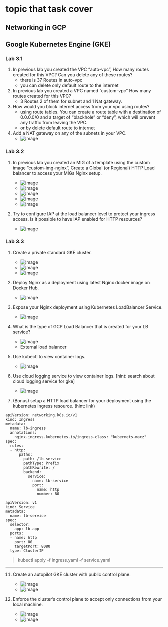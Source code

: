 # topic that task cover
## Networking in GCP
## Google Kubernetes Engine (GKE)


### Lab 3.1
1. In previous lab you created the VPC “auto-vpc”, How many routes created for this VPC? Can you delete any of these routes?
   - there is 37 Routes in auto-vpc 
   - you can delete only default route to the internet
3. In previous lab you created a VPC named “custom-vpc” How many routes created for this VPC?
   - 3 Routes 2 of them for subnet and 1 Nat gateway.
5. How would you block internet access from your vpc using routes?
   - using route tables. You can create a route table with a destination of 0.0.0.0/0 and a target of “blackhole” or “deny”, which will prevent any traffic from leaving the VPC.
   - or by delete default route to internet 
7. Add a NAT gateway on any of the subnets in your VPC.
   - ![image](https://user-images.githubusercontent.com/28235504/213449178-39ec1d6a-cf38-4b2a-91f8-76b143b72849.png)

### Lab 3.2
1. In previous lab you created an MIG of a template using the custom image “custom-img-nginx”, Create a Global (or Regional) HTTP Load balancer to access your MIGs Nginx setup.
   - ![image](https://user-images.githubusercontent.com/28235504/213479392-50ee8183-a97a-432b-aab9-80583b2f1a5a.png)
   - ![image](https://user-images.githubusercontent.com/28235504/213484914-dd290ce8-52fb-47e7-a092-606860785117.png)
   - ![image](https://user-images.githubusercontent.com/28235504/213485206-95b04a43-5145-459c-88d3-6c59d1180166.png)
   - ![image](https://user-images.githubusercontent.com/28235504/213487503-56a5a15e-49d9-4a7b-b0fc-887aca3c043d.png)
   - ![image](https://user-images.githubusercontent.com/28235504/213483418-cd9402eb-35ce-4f72-b51f-3c96a80a1537.png)

3. Try to configure IAP at the load balancer level to protect your ingress access. Is it possible to have IAP enabled for HTTP resources?
   - ![image](https://user-images.githubusercontent.com/28235504/213488341-49a0c797-e7f4-40c1-88ce-d90571fd2008.png)


 


### Lab 3.3
1. Create a private standard GKE cluster.
      - ![image](https://user-images.githubusercontent.com/28235504/213598651-11584532-6e00-46fd-8f95-1d82e2e64a04.png)
      - ![image](https://user-images.githubusercontent.com/28235504/213598699-3c3117dc-9a80-401f-871b-2498e460ca64.png)
      - ![image](https://user-images.githubusercontent.com/28235504/213598738-fd308266-e508-4c4e-8164-ec65521f1129.png)

3. Deploy Nginx as a deployment using latest Nginx docker image on Docker Hub.
      - ![image](https://user-images.githubusercontent.com/28235504/213599356-28f11dfd-9b61-4d22-9984-182cb07003ac.png)
5. Expose your Nginx deployment using Kubernetes LoadBalancer Service.
      - ![image](https://user-images.githubusercontent.com/28235504/213600744-a59026ba-55b6-444d-bc31-0fa4ae24678a.png)

7. What is the type of GCP Load Balancer that is created for your LB service?
      - ![image](https://user-images.githubusercontent.com/28235504/213600871-12aecddd-a2d4-4ab8-be51-8739c02c1bb6.png)
      - External load balancer

9. Use kubectl to view container logs.
      - ![image](https://user-images.githubusercontent.com/28235504/213599652-f7aded54-5fd8-4138-be36-0b7695eb8585.png)

8. Use cloud logging service to view container logs. [hint: search about cloud logging service for gke]
      - ![image](https://user-images.githubusercontent.com/28235504/213600501-624d801f-f20c-4d94-bd99-e9e8d27938d1.png)

9. (Bonus) setup a HTTP load balancer for your deployment using the kubernetes ingress resource. (hint: link)
```
apiVersion: networking.k8s.io/v1
kind: Ingress
metadata:
  name: lb-ingress
  annotations:
    nginx.ingress.kubernetes.io/ingress-class: "kubernets-macz"
spec:
  rules:
  - http:
      paths: 
      - path: /lb-service
        pathType: Prefix
        pathRewrite: /
        backend:
          service:
            name: lb-service
            port:
              name: http
              number: 80
```
```
apiVersion: v1
kind: Service
metadata:
  name: lb-service
spec:
  selector:
    app: lb-app
  ports:
  - name: http
    port: 80
    targetPort: 8080
  type: ClusterIP
```
> kubectl apply -f ingress.yaml -f service.yaml
-----------------------------------------------------

11. Create an autopilot GKE cluster with public control plane.
      - ![image](https://user-images.githubusercontent.com/28235504/213603360-15d0dfcf-45b8-43e7-9518-b712ea37b401.png)
      - ![image](https://user-images.githubusercontent.com/28235504/213603416-3daedbcd-a232-40ad-bb7c-0468a81abbd7.png)
     
13. Enforce the cluster’s control plane to accept only connections from your local machine.
      - ![image](https://user-images.githubusercontent.com/28235504/213603047-527f1144-6388-40b5-9b84-63d440cd49d0.png)
      - ![image](https://user-images.githubusercontent.com/28235504/213603700-4ff9befc-058a-4c67-bee9-86290a0c8bab.png)


